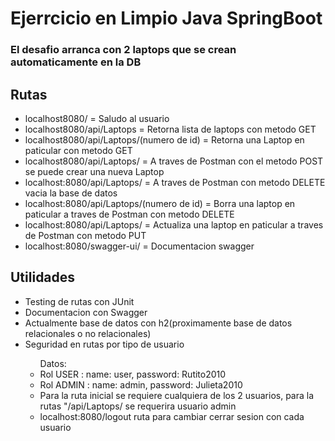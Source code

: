 <h1>Ejerrcicio en Limpio Java SpringBoot</h1>
<h3>El desafio arranca con 2 laptops que se crean automaticamente en la DB</h3>

<h2>Rutas</h2>
<ul><li>localhost8080/  = Saludo al usuario</li>
<li>localhost8080/api/Laptops = Retorna lista de laptops con metodo GET</li>
<li>localhost8080/api/Laptops/(numero de id) = Retorna una Laptop en paticular con metodo GET</li>
<li>localhost8080/api/Laptops/ = A traves de Postman con el metodo POST se puede crear una nueva Laptop</li>
<li>localhost:8080/api/Laptops/ = A traves de Postman con metodo DELETE vacia la base de datos</li>
<li>localhost:8080/api/Laptops/(numero de id) = Borra una laptop en paticular a traves de Postman con metodo DELETE</li>
<li>localhost:8080/api/Laptops/ = Actualiza una laptop en paticular a traves de Postman con metodo PUT</li>
<li>localhost:8080/swagger-ui/ = Documentacion swagger</li>
</ul>

<h2>Utilidades</h2>
<ul>
<li>Testing de rutas con JUnit</li>
<li>Documentacion con Swagger</li>
<li>Actualmente base de datos con h2(proximamente base de datos relacionales o no relacionales)</li>
<li>Seguridad en rutas por tipo de usuario</li>
<ul>Datos:
<li>Rol USER : name: user, password: Rutito2010</li>
<li>Rol ADMIN : name: admin, password: Julieta2010</li>
<li>Para la ruta inicial se requiere cualquiera de los 2 usuarios, para la rutas "/api/Laptops/ se requerira usuario admin</li>
<li>localhost:8080/logout ruta para cambiar cerrar sesion con cada usuario</li>
</ul>

</ul>